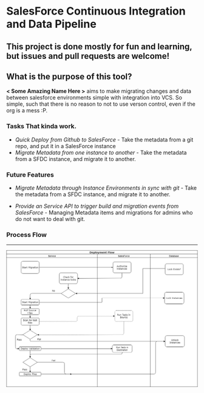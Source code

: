 # SalesForce Continuous Integration and Data Pipeline 

## This project is done mostly for fun and learning, but issues and pull requests are welcome!


## What is the purpose of this tool?
**< Some Amazing Name Here >** aims to make migrating changes and data between salesforce environments simple with integration into VCS. 
 So simple, such that there is no reason to not to use verson control, even if the org is a mess :P.
 
### Tasks That kinda work.

- *Quick Deploy from Github to SalesForce* - Take the metadata from a git repo, and put it in a SalesForce instance
- *Migrate Metadata from one instance to another* - Take the metadata from a SFDC instance, and migrate it to another.

### Future Features
- *Migrate Metadata through Instance Environments in sync with git* - Take the metadata from a SFDC instance, and migrate it to another.

- *Provide an Service API to trigger build and migration events from SalesForce* - Managing Metadata items and 
migrations for admins who do not want to deal with git.


### Process Flow

-------

![Process Flow](/docs/SF_CICD.png)
